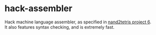 # hack-assembler
Hack machine language assembler, as specified in [nand2tetris project 6](https://www.nand2tetris.org/project06).<br>
It also features syntax checking, and is extremely fast.
